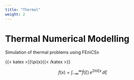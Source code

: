 ```yaml
---
title: "Thermal"
weight: 2
---
```


# Thermal Numerical Modelling

Simulation of thermal problems using FEniCSx

{{< katex >}}\pi(x){{< /katex >}}

$$
f(x) = \int_{-\infty}^\infty\hat f(\xi)\,e^{2 \pi i \xi x}\,d\xi
$$